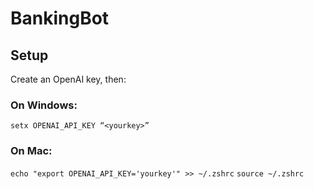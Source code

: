 # BankingBot

## Setup
Create an OpenAI key, then:

### On Windows:
`setx OPENAI_API_KEY “<yourkey>”`

### On Mac:
`echo "export OPENAI_API_KEY='yourkey'" >> ~/.zshrc`
`source ~/.zshrc`

